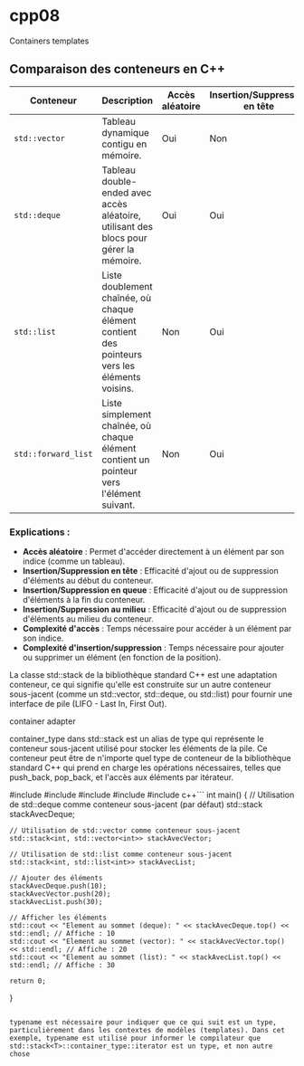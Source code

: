 # cpp08
Containers templates
## Comparaison des conteneurs en C++

| Conteneur            | Description                                                                                  | Accès aléatoire | Insertion/Suppression en tête | Insertion/Suppression en queue | Insertion/Suppression au milieu | Complexité d'accès | Complexité d'insertion/suppression |
|----------------------|----------------------------------------------------------------------------------------------|-----------------|-------------------------------|-------------------------------|-------------------------------|--------------------|----------------------------------|
| `std::vector`        | Tableau dynamique contigu en mémoire.                                                        | Oui             | Non                           | Oui                           | Oui                           | O(1)               | O(n) pour insertion/suppression au milieu |
| `std::deque`         | Tableau double-ended avec accès aléatoire, utilisant des blocs pour gérer la mémoire.        | Oui             | Oui                           | Oui                           | Oui                           | O(1)               | O(1) pour insertion/suppression en tête et en queue, O(n) pour le milieu |
| `std::list`          | Liste doublement chaînée, où chaque élément contient des pointeurs vers les éléments voisins. | Non             | Oui                           | Oui                           | Oui                           | O(n)               | O(1) pour insertion/suppression au milieu |
| `std::forward_list`  | Liste simplement chaînée, où chaque élément contient un pointeur vers l'élément suivant.   | Non             | Oui                           | Non                           | Non                           | O(n)               | O(1) pour insertion/suppression en tête |

### Explications :

- **Accès aléatoire** : Permet d'accéder directement à un élément par son indice (comme un tableau).
- **Insertion/Suppression en tête** : Efficacité d'ajout ou de suppression d'éléments au début du conteneur.
- **Insertion/Suppression en queue** : Efficacité d'ajout ou de suppression d'éléments à la fin du conteneur.
- **Insertion/Suppression au milieu** : Efficacité d'ajout ou de suppression d'éléments au milieu du conteneur.
- **Complexité d'accès** : Temps nécessaire pour accéder à un élément par son indice.
- **Complexité d'insertion/suppression** : Temps nécessaire pour ajouter ou supprimer un élément (en fonction de la position).


La classe std::stack de la bibliothèque standard C++ est une adaptation conteneur, ce qui signifie qu'elle est construite sur un autre conteneur sous-jacent (comme un std::vector, std::deque, ou std::list) pour fournir une interface de pile (LIFO - Last In, First Out).

container adapter

container_type dans std::stack est un alias de type qui représente le conteneur sous-jacent utilisé pour stocker les éléments de la pile. Ce conteneur peut être de n'importe quel type de conteneur de la bibliothèque standard C++ qui prend en charge les opérations nécessaires, telles que push_back, pop_back, et l'accès aux éléments par itérateur.

#include <iostream>
#include <stack>
#include <vector>
#include <deque>
#include <list>
c++```
int main() {
    // Utilisation de std::deque comme conteneur sous-jacent (par défaut)
    std::stack<int> stackAvecDeque;

    // Utilisation de std::vector comme conteneur sous-jacent
    std::stack<int, std::vector<int>> stackAvecVector;

    // Utilisation de std::list comme conteneur sous-jacent
    std::stack<int, std::list<int>> stackAvecList;

    // Ajouter des éléments
    stackAvecDeque.push(10);
    stackAvecVector.push(20);
    stackAvecList.push(30);

    // Afficher les éléments
    std::cout << "Element au sommet (deque): " << stackAvecDeque.top() << std::endl; // Affiche : 10
    std::cout << "Element au sommet (vector): " << stackAvecVector.top() << std::endl; // Affiche : 20
    std::cout << "Element au sommet (list): " << stackAvecList.top() << std::endl; // Affiche : 30

    return 0;
}
```

typename est nécessaire pour indiquer que ce qui suit est un type, particulièrement dans les contextes de modèles (templates). Dans cet exemple, typename est utilisé pour informer le compilateur que std::stack<T>::container_type::iterator est un type, et non autre chose